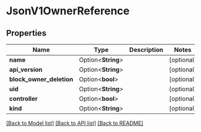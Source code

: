 # JsonV1OwnerReference

## Properties

Name | Type | Description | Notes
------------ | ------------- | ------------- | -------------
**name** | Option<**String**> |  | [optional]
**api_version** | Option<**String**> |  | [optional]
**block_owner_deletion** | Option<**bool**> |  | [optional]
**uid** | Option<**String**> |  | [optional]
**controller** | Option<**bool**> |  | [optional]
**kind** | Option<**String**> |  | [optional]

[[Back to Model list]](../README.md#documentation-for-models) [[Back to API list]](../README.md#documentation-for-api-endpoints) [[Back to README]](../README.md)


